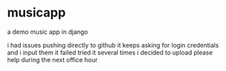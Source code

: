 # musicapp
a demo music app in django

i had issues pushing directly to github
it keeps asking for login credentials and i input them it failed
tried it several times
i decided to upload 
please help during the next office hour
